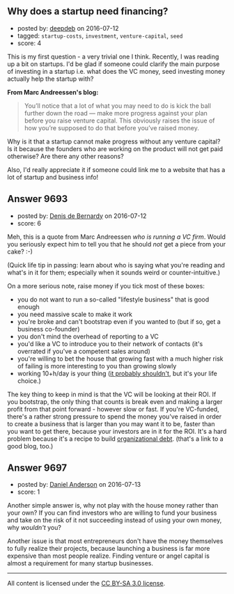 ## Why does a startup need financing?

- posted by: [deepdeb](https://stackexchange.com/users/7237427/deepdeb) on 2016-07-12
- tagged: `startup-costs`, `investment`, `venture-capital`, `seed`
- score: 4

This is my first question - a very trivial one I think. Recently, I was reading up a bit on startups. I'd be glad if someone could clarify the main purpose of investing in a startup i.e. what does the VC money, seed investing money actually help the startup with?

**From Marc Andreessen's blog:**
> You’ll notice that a lot of what you may need to do is kick the ball
> further down the road — make more progress against your plan before
> you raise venture capital. This obviously raises the issue of how
> you’re supposed to do that before you’ve raised money.

Why is it that a startup cannot make progress without any venture capital? Is it because the founders who are working on the product will not get paid otherwise? Are there any other reasons? 

Also, I'd really appreciate it if someone could link me to a website that has a lot of startup and business info!


## Answer 9693

- posted by: [Denis de Bernardy](https://stackexchange.com/users/182468/denis-de-bernardy) on 2016-07-12
- score: 6

Meh, this is a quote from Marc Andreessen _who is running a VC firm_. Would you seriously expect him to tell you that he should _not_ get a piece from your cake? :-)

(Quick life tip in passing: learn about who is saying what you're reading and what's in it for them; especially when it sounds weird or counter-intuitive.)

On a more serious note, raise money if you tick most of these boxes:

- you do not want to run a so-called "lifestyle business" that is good enough
- you need massive scale to make it work
- you're broke and can't bootstrap even if you wanted to (but if so, get a business co-founder)
- you don't mind the overhead of reporting to a VC
- you'd like a VC to introduce you to their network of contacts (it's overrated if you've a competent sales around)
- you're willing to bet the house that growing fast with a much higher risk of failing is more interesting to you than growing slowly
- working 10+h/day is your thing ([it probably shouldn't](https://www.ted.com/talks/robert_waldinger_what_makes_a_good_life_lessons_from_the_longest_study_on_happiness?language=en), but it's your life choice.)

The key thing to keep in mind is that the VC will be looking at their ROI. If you bootstrap, the only thing that counts is break even and making a larger profit from that point forward - however slow or fast. If you're VC-funded, there's a rather strong pressure to spend the money you've raised in order to create a business that is larger than you may want it to be, faster than you want to get there, because your investors are in it for the ROI. It's a hard problem because it's a recipe to build [organizational debt](https://steveblank.com/2015/05/19/organizational-debt-is-like-technical-debt-but-worse/). (that's a link to a good blog, too.)


## Answer 9697

- posted by: [Daniel Anderson](https://stackexchange.com/users/8398759/daniel-anderson) on 2016-07-13
- score: 1

Another simple answer is, why not play with the house money rather than your own?  If you can find investors who are willing to fund your business and take on the risk of it not succeeding instead of using your own money, why *wouldn't* you?  

Another issue is that most entrepreneurs don't have the money themselves to fully realize their projects, because launching a business is far more expensive than most people realize.  Finding venture or angel capital is almost a requirement for many startup businesses.



---

All content is licensed under the [CC BY-SA 3.0 license](https://creativecommons.org/licenses/by-sa/3.0/).
